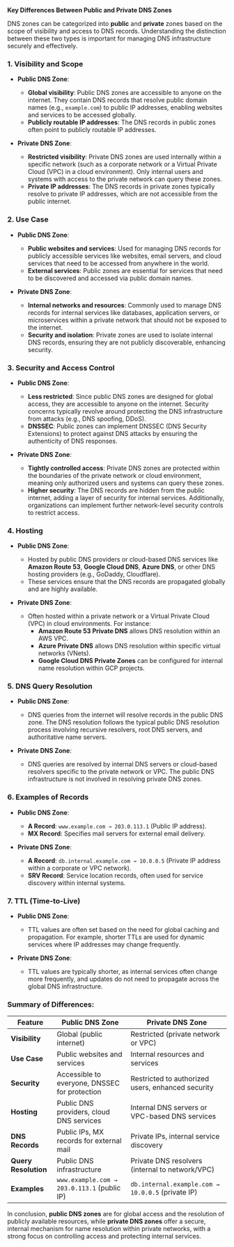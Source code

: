 **Key Differences Between Public and Private DNS Zones**

DNS zones can be categorized into **public** and **private** zones based on the scope of visibility and access to DNS records. Understanding the distinction between these two types is important for managing DNS infrastructure securely and effectively.

### 1. **Visibility and Scope**

- **Public DNS Zone**: 
  - **Global visibility**: Public DNS zones are accessible to anyone on the internet. They contain DNS records that resolve public domain names (e.g., `example.com`) to public IP addresses, enabling websites and services to be accessed globally.
  - **Publicly routable IP addresses**: The DNS records in public zones often point to publicly routable IP addresses.
  
- **Private DNS Zone**:
  - **Restricted visibility**: Private DNS zones are used internally within a specific network (such as a corporate network or a Virtual Private Cloud (VPC) in a cloud environment). Only internal users and systems with access to the private network can query these zones.
  - **Private IP addresses**: The DNS records in private zones typically resolve to private IP addresses, which are not accessible from the public internet.

### 2. **Use Case**

- **Public DNS Zone**:
  - **Public websites and services**: Used for managing DNS records for publicly accessible services like websites, email servers, and cloud services that need to be accessed from anywhere in the world.
  - **External services**: Public zones are essential for services that need to be discovered and accessed via public domain names.

- **Private DNS Zone**:
  - **Internal networks and resources**: Commonly used to manage DNS records for internal services like databases, application servers, or microservices within a private network that should not be exposed to the internet.
  - **Security and isolation**: Private zones are used to isolate internal DNS records, ensuring they are not publicly discoverable, enhancing security.

### 3. **Security and Access Control**

- **Public DNS Zone**:
  - **Less restricted**: Since public DNS zones are designed for global access, they are accessible to anyone on the internet. Security concerns typically revolve around protecting the DNS infrastructure from attacks (e.g., DNS spoofing, DDoS).
  - **DNSSEC**: Public zones can implement DNSSEC (DNS Security Extensions) to protect against DNS attacks by ensuring the authenticity of DNS responses.

- **Private DNS Zone**:
  - **Tightly controlled access**: Private DNS zones are protected within the boundaries of the private network or cloud environment, meaning only authorized users and systems can query these zones.
  - **Higher security**: The DNS records are hidden from the public internet, adding a layer of security for internal services. Additionally, organizations can implement further network-level security controls to restrict access.

### 4. **Hosting**

- **Public DNS Zone**:
  - Hosted by public DNS providers or cloud-based DNS services like **Amazon Route 53**, **Google Cloud DNS**, **Azure DNS**, or other DNS hosting providers (e.g., GoDaddy, Cloudflare).
  - These services ensure that the DNS records are propagated globally and are highly available.

- **Private DNS Zone**:
  - Often hosted within a private network or a Virtual Private Cloud (VPC) in cloud environments. For instance:
    - **Amazon Route 53 Private DNS** allows DNS resolution within an AWS VPC.
    - **Azure Private DNS** allows DNS resolution within specific virtual networks (VNets).
    - **Google Cloud DNS Private Zones** can be configured for internal name resolution within GCP projects.

### 5. **DNS Query Resolution**

- **Public DNS Zone**:
  - DNS queries from the internet will resolve records in the public DNS zone. The DNS resolution follows the typical public DNS resolution process involving recursive resolvers, root DNS servers, and authoritative name servers.
  
- **Private DNS Zone**:
  - DNS queries are resolved by internal DNS servers or cloud-based resolvers specific to the private network or VPC. The public DNS infrastructure is not involved in resolving private DNS zones.

### 6. **Examples of Records**

- **Public DNS Zone**:
  - **A Record**: `www.example.com → 203.0.113.1` (Public IP address).
  - **MX Record**: Specifies mail servers for external email delivery.
  
- **Private DNS Zone**:
  - **A Record**: `db.internal.example.com → 10.0.0.5` (Private IP address within a corporate or VPC network).
  - **SRV Record**: Service location records, often used for service discovery within internal systems.

### 7. **TTL (Time-to-Live)**

- **Public DNS Zone**:
  - TTL values are often set based on the need for global caching and propagation. For example, shorter TTLs are used for dynamic services where IP addresses may change frequently.
  
- **Private DNS Zone**:
  - TTL values are typically shorter, as internal services often change more frequently, and updates do not need to propagate across the global DNS infrastructure.

### Summary of Differences:

| Feature                  | Public DNS Zone                                 | Private DNS Zone                                |
|--------------------------|-------------------------------------------------|------------------------------------------------|
| **Visibility**            | Global (public internet)                        | Restricted (private network or VPC)             |
| **Use Case**              | Public websites and services                   | Internal resources and services                 |
| **Security**              | Accessible to everyone, DNSSEC for protection  | Restricted to authorized users, enhanced security |
| **Hosting**               | Public DNS providers, cloud DNS services       | Internal DNS servers or VPC-based DNS services  |
| **DNS Records**           | Public IPs, MX records for external mail       | Private IPs, internal service discovery         |
| **Query Resolution**      | Public DNS infrastructure                      | Private DNS resolvers (internal to network/VPC) |
| **Examples**              | `www.example.com → 203.0.113.1` (public IP)    | `db.internal.example.com → 10.0.0.5` (private IP) |

In conclusion, **public DNS zones** are for global access and the resolution of publicly available resources, while **private DNS zones** offer a secure, internal mechanism for name resolution within private networks, with a strong focus on controlling access and protecting internal services.
